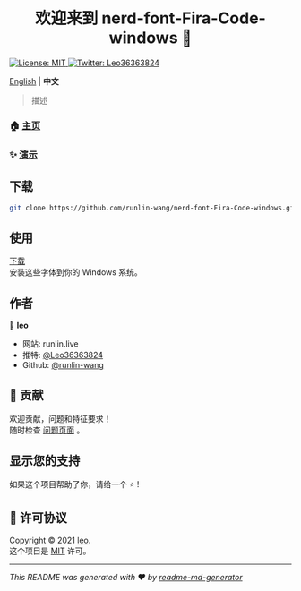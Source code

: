 <h1 align="center">欢迎来到 nerd-font-Fira-Code-windows 👋</h1>
<p>
  <a href="LICENSE" target="_blank">
    <img alt="License: MIT" src="https://img.shields.io/badge/License-MIT-yellow.svg" />
  </a>
  <a href="https://twitter.com/Leo36363824" target="_blank">
    <img alt="Twitter: Leo36363824" src="https://img.shields.io/twitter/follow/Leo36363824.svg?style=social" />
  </a>
</p>

[English](README.md) | **中文**

> 描述

### 🏠 [主页](https://runlin-wang.github.io/nerd-font-Fira-Code-windows)

### ✨ [演示](https://runlin-wang.github.io/nerd-font-Fira-Code-windows)

## 下载

```sh
git clone https://github.com/runlin-wang/nerd-font-Fira-Code-windows.git
```

## 使用

[下载](https://github.com/runlin-wang/nerd-font-Fira-Code-windows/releses)  
安装这些字体到你的 Windows 系统。

## 作者

👤 **leo**

* 网站: runlin.live
* 推特: [@Leo36363824](https://twitter.com/Leo36363824)
* Github: [@runlin-wang](https://github.com/runlin-wang)

## 🤝 贡献

欢迎贡献，问题和特征要求！<br />随时检查 [问题页面](https://github.com/runlin-wang/nerd-font-Fira-Code-windows/issues) 。

## 显示您的支持

如果这个项目帮助了你，请给一个 ⭐️ !

## 📝 许可协议

Copyright © 2021 [leo](https://github.com/runlin-wang).<br />
这个项目是 [MIT](LICENSE) 许可。

***
_This README was generated with ❤️ by [readme-md-generator](https://github.com/kefranabg/readme-md-generator)_
